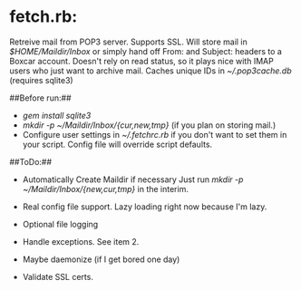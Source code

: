 fetch.rb: 
=========

Retreive mail from POP3 server. Supports SSL. 
Will store mail in *$HOME/Maildir/Inbox* or simply 
hand off From: and Subject: headers to a Boxcar 
account. 
Doesn't rely on read status, so it plays nice with
IMAP users who just want to archive mail. Caches 
unique IDs in *~/.pop3cache.db* (requires sqlite3) 


##Before run:##
    
* *gem install sqlite3* 
* *mkdir -p ~/Maildir/Inbox/{cur,new,tmp}* (if you
plan on storing mail.) 
* Configure user settings in *~/.fetchrc.rb* if 
you don't want to set them in your script. 
Config file will override script defaults. 
  
##ToDo:##
  
* Automatically Create Maildir if necessary
Just run *mkdir -p ~/Maildir/Inbox/{new,cur,tmp}* 
in the interim. 

* Real config file support. Lazy loading right
now because I'm lazy. 

* Optional file logging 

* Handle exceptions. See item 2. 
* Maybe daemonize (if I get bored one day)
* Validate SSL certs.